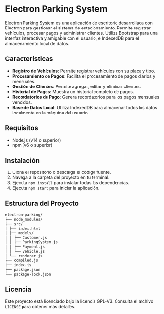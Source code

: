 # Electron Parking System

Electron Parking System es una aplicación de escritorio desarrollada con Electron para gestionar el sistema de estacionamiento. Permite registrar vehículos, procesar pagos y administrar clientes. Utiliza Bootstrap para una interfaz interactiva y amigable con el usuario, e IndexedDB para el almacenamiento local de datos.

## Características

- **Registro de Vehículos**: Permite registrar vehículos con su placa y tipo.
- **Procesamiento de Pagos**: Facilita el procesamiento de pagos diarios y mensuales.
- **Gestión de Clientes**: Permite agregar, editar y eliminar clientes.
- **Historial de Pagos**: Muestra un historial completo de pagos.
- **Recordatorios de Pago**: Genera recordatorios para los pagos mensuales vencidos.
- **Base de Datos Local**: Utiliza IndexedDB para almacenar todos los datos localmente en la máquina del usuario.

## Requisitos

- Node.js (v14 o superior)
- npm (v6 o superior)

## Instalación

1. Clona el repositorio o descarga el código fuente.
2. Navega a la carpeta del proyecto en tu terminal.
3. Ejecuta `npm install` para instalar todas las dependencias.
4. Ejecuta `npm start` para iniciar la aplicación.

## Estructura del Proyecto

```bash
electron-parking/
├── node_modules/
├── src/
│ ├── index.html
│ ├── models/
│ │ ├── Customer.js
│ │ ├── ParkingSystem.js
│ │ ├── Payment.js
│ │ └── Vehicle.js
│ └── renderer.js
├── compiled.js
├── index.js
├── package.json
└── package-lock.json
```

## Licencia

Este proyecto está licenciado bajo la licencia GPL-V3. Consulta el archivo `LICENSE` para obtener más detalles.
